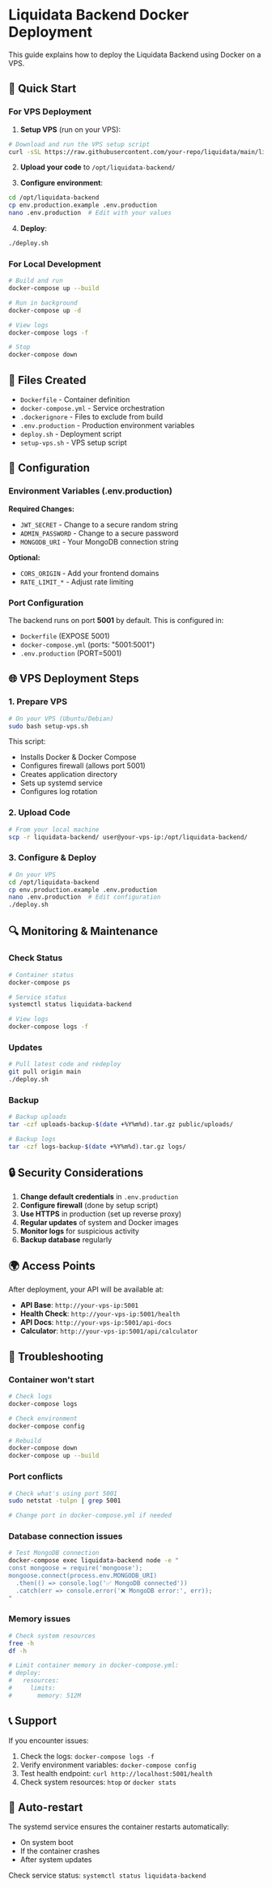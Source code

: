 # Liquidata Backend Docker Deployment

This guide explains how to deploy the Liquidata Backend using Docker on a VPS.

## 🚀 Quick Start

### For VPS Deployment

1. **Setup VPS** (run on your VPS):
```bash
# Download and run the VPS setup script
curl -sSL https://raw.githubusercontent.com/your-repo/liquidata/main/liquidata-backend/setup-vps.sh | sudo bash
```

2. **Upload your code** to `/opt/liquidata-backend/`

3. **Configure environment**:
```bash
cd /opt/liquidata-backend
cp env.production.example .env.production
nano .env.production  # Edit with your values
```

4. **Deploy**:
```bash
./deploy.sh
```

### For Local Development

```bash
# Build and run
docker-compose up --build

# Run in background
docker-compose up -d

# View logs
docker-compose logs -f

# Stop
docker-compose down
```

## 📁 Files Created

- `Dockerfile` - Container definition
- `docker-compose.yml` - Service orchestration
- `.dockerignore` - Files to exclude from build
- `.env.production` - Production environment variables
- `deploy.sh` - Deployment script
- `setup-vps.sh` - VPS setup script

## 🔧 Configuration

### Environment Variables (.env.production)

**Required Changes:**
- `JWT_SECRET` - Change to a secure random string
- `ADMIN_PASSWORD` - Change to a secure password
- `MONGODB_URI` - Your MongoDB connection string

**Optional:**
- `CORS_ORIGIN` - Add your frontend domains
- `RATE_LIMIT_*` - Adjust rate limiting

### Port Configuration

The backend runs on port **5001** by default. This is configured in:
- `Dockerfile` (EXPOSE 5001)
- `docker-compose.yml` (ports: "5001:5001")
- `.env.production` (PORT=5001)

## 🌐 VPS Deployment Steps

### 1. Prepare VPS
```bash
# On your VPS (Ubuntu/Debian)
sudo bash setup-vps.sh
```

This script:
- Installs Docker & Docker Compose
- Configures firewall (allows port 5001)
- Creates application directory
- Sets up systemd service
- Configures log rotation

### 2. Upload Code
```bash
# From your local machine
scp -r liquidata-backend/ user@your-vps-ip:/opt/liquidata-backend/
```

### 3. Configure & Deploy
```bash
# On your VPS
cd /opt/liquidata-backend
cp env.production.example .env.production
nano .env.production  # Edit configuration
./deploy.sh
```

## 🔍 Monitoring & Maintenance

### Check Status
```bash
# Container status
docker-compose ps

# Service status
systemctl status liquidata-backend

# View logs
docker-compose logs -f
```

### Updates
```bash
# Pull latest code and redeploy
git pull origin main
./deploy.sh
```

### Backup
```bash
# Backup uploads
tar -czf uploads-backup-$(date +%Y%m%d).tar.gz public/uploads/

# Backup logs
tar -czf logs-backup-$(date +%Y%m%d).tar.gz logs/
```

## 🔒 Security Considerations

1. **Change default credentials** in `.env.production`
2. **Configure firewall** (done by setup script)
3. **Use HTTPS** in production (set up reverse proxy)
4. **Regular updates** of system and Docker images
5. **Monitor logs** for suspicious activity
6. **Backup database** regularly

## 🌍 Access Points

After deployment, your API will be available at:

- **API Base**: `http://your-vps-ip:5001`
- **Health Check**: `http://your-vps-ip:5001/health`
- **API Docs**: `http://your-vps-ip:5001/api-docs`
- **Calculator**: `http://your-vps-ip:5001/api/calculator`

## 🐛 Troubleshooting

### Container won't start
```bash
# Check logs
docker-compose logs

# Check environment
docker-compose config

# Rebuild
docker-compose down
docker-compose up --build
```

### Port conflicts
```bash
# Check what's using port 5001
sudo netstat -tulpn | grep 5001

# Change port in docker-compose.yml if needed
```

### Database connection issues
```bash
# Test MongoDB connection
docker-compose exec liquidata-backend node -e "
const mongoose = require('mongoose');
mongoose.connect(process.env.MONGODB_URI)
  .then(() => console.log('✅ MongoDB connected'))
  .catch(err => console.error('❌ MongoDB error:', err));
"
```

### Memory issues
```bash
# Check system resources
free -h
df -h

# Limit container memory in docker-compose.yml:
# deploy:
#   resources:
#     limits:
#       memory: 512M
```

## 📞 Support

If you encounter issues:

1. Check the logs: `docker-compose logs -f`
2. Verify environment variables: `docker-compose config`
3. Test health endpoint: `curl http://localhost:5001/health`
4. Check system resources: `htop` or `docker stats`

## 🔄 Auto-restart

The systemd service ensures the container restarts automatically:
- On system boot
- If the container crashes
- After system updates

Check service status: `systemctl status liquidata-backend`
